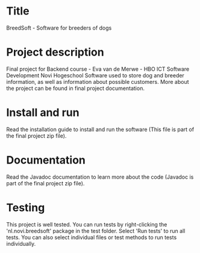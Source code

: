 # Title
BreedSoft - Software for breeders of dogs

# Project description
Final project for Backend course - Eva van de Merwe - HBO ICT Software Development Novi Hogeschool
Software used to store dog and breeder information, as well as information about possible customers.
More about the project can be found in final project documentation.

# Install and run
Read the installation guide to install and run the software (This file is part of the final project zip file).

# Documentation
Read the Javadoc documentation to learn more about the code (Javadoc is part of the final project zip file).

# Testing
This project is well tested. You can run tests by right-clicking the 'nl.novi.breedsoft' package in the test folder.
Select 'Run tests' to run all tests.
You can also select individual files or test methods to run tests individually.

